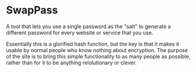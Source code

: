 # SwapPass

A tool that lets you use a single password as the "salt" to generate a different password for every website or service that you use.

Essentially this is a glorified hash function, but the key is that it makes it usable by normal people who know nothing about encryption.  The purpose of the site is to bring this simple functionality to as many people as possible, rather than for it to be anything relolutionary or clever.
